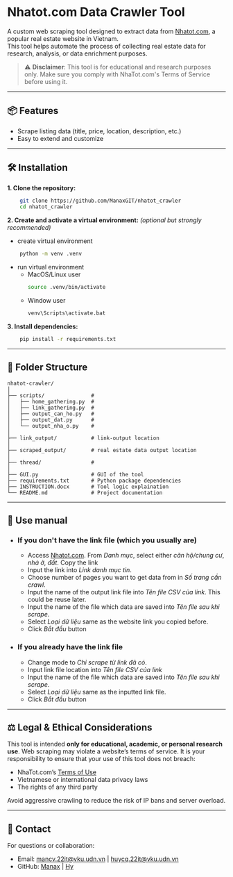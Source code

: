 
# Nhatot.com Data Crawler Tool

A custom web scraping tool designed to extract data from [Nhatot.com](https://nhatot.com), a popular real estate website in Vietnam.<br>
This tool helps automate the process of collecting real estate data for research, analysis, or data enrichment purposes.

> ⚠️ **Disclaimer**: This tool is for educational and research purposes only. Make sure you comply with NhaTot.com's Terms of Service before using it.

---

## 📦 Features

- Scrape listing data (title, price, location, description, etc.)
- Easy to extend and customize

---

## 🛠 Installation

<b>1. Clone the repository:</b>

```bash
    git clone https://github.com/ManaxGIT/nhatot_crawler
    cd nhatot_crawler
```

<b>2. Create and activate a virtual environment:</b>
*(optional but strongly recommended)*

* create virtual environment
```bash
    python -m venv .venv
```
* run virtual environment
    * MacOS/Linux user
        ```bash
        source .venv/bin/activate
        ```
    * Window user
        ```bash
        venv\Scripts\activate.bat
        ```

<b>3. Install dependencies:</b>

```bash
    pip install -r requirements.txt
```

---

## 📁 Folder Structure

```
nhatot-crawler/
│
├── scripts/               # 
│   ├── home_gathering.py  #
│   ├── link_gathering.py  #
│   ├── output_can_ho.py   # 
│   ├── output_dat.py      # 
│   └── output_nha_o.py    # 
│
├── link_output/           # link-output location
│
├── scraped_output/        # real estate data output location
│
├── thread/                # 
│
├── GUI.py                 # GUI of the tool
├── requirements.txt       # Python package dependencies
├── INSTRUCTION.docx       # Tool logic explaination
└── README.md              # Project documentation
```

---

## 🚀 Use manual
* ### If you don't have the link file (which you usually are)
  - Access [Nhatot.com](https://nhatot.com). From *Danh mục*, select either *căn hộ/chung cư*, *nhà ở*, *đẩt*. Copy the link
  - Input the link into *Link danh mục tin*.
  - Choose number of pages you want to get data from in *Số trang cần crawl*.
  - Input the name of the output link file into *Tên file CSV của link*. This could be reuse later.
  - Input the name of the file which data are saved into *Tên file sau khi scrape*.
  - Select *Loại dữ liệu* same as the website link you copied before.
  - Click *Bắt đầu* button

* ### If you already have the link file
  - Change mode to *Chỉ scrape từ link đã có*.
  - Input link file location into *Tên file CSV của link*
  - Input the name of the file which data are saved into *Tên file sau khi scrape*.
  - Select *Loại dữ liệu* same as the inputted link file.
  - Click *Bắt đầu* button

---

## ⚖️ Legal & Ethical Considerations

This tool is intended **only for educational, academic, or personal research use**. Web scraping may violate a website’s terms of service. It is your responsibility to ensure that your use of this tool does not breach:

- NhaTot.com’s [Terms of Use](https://nhatot.com/terms)
- Vietnamese or international data privacy laws
- The rights of any third party

Avoid aggressive crawling to reduce the risk of IP bans and server overload.

---

## 📧 Contact

For questions or collaboration:
- Email: mancv.22it@vku.udn.vn | huycq.22it@vku.udn.vn
- GitHub: [Manax](https://github.com/ManaxGIT/) | [Hy](https://github.com/huycq2004)

